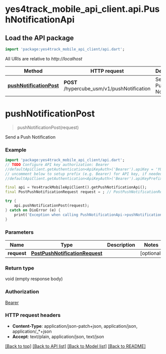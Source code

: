 # yes4track_mobile_api_client.api.PushNotificationApi

## Load the API package
```dart
import 'package:yes4track_mobile_api_client/api.dart';
```

All URIs are relative to *http://localhost*

Method | HTTP request | Description
------------- | ------------- | -------------
[**pushNotificationPost**](PushNotificationApi.md#pushnotificationpost) | **POST** /hypercube_usm/v1/pushNotification | Send a Push Notification


# **pushNotificationPost**
> pushNotificationPost(request)

Send a Push Notification

### Example 
```dart
import 'package:yes4track_mobile_api_client/api.dart';
// TODO Configure API key authorization: Bearer
//defaultApiClient.getAuthentication<ApiKeyAuth>('Bearer').apiKey = 'YOUR_API_KEY';
// uncomment below to setup prefix (e.g. Bearer) for API key, if needed
//defaultApiClient.getAuthentication<ApiKeyAuth>('Bearer').apiKeyPrefix = 'Bearer';

final api = Yes4trackMobileApiClient().getPushNotificationApi();
final PostPushNotificationRequest request = ; // PostPushNotificationRequest | 

try { 
    api.pushNotificationPost(request);
} catch on DioError (e) {
    print('Exception when calling PushNotificationApi->pushNotificationPost: $e\n');
}
```

### Parameters

Name | Type | Description  | Notes
------------- | ------------- | ------------- | -------------
 **request** | [**PostPushNotificationRequest**](PostPushNotificationRequest.md)|  | [optional] 

### Return type

void (empty response body)

### Authorization

[Bearer](../README.md#Bearer)

### HTTP request headers

 - **Content-Type**: application/json-patch+json, application/json, application/_*+json
 - **Accept**: text/plain, application/json, text/json

[[Back to top]](#) [[Back to API list]](../README.md#documentation-for-api-endpoints) [[Back to Model list]](../README.md#documentation-for-models) [[Back to README]](../README.md)


